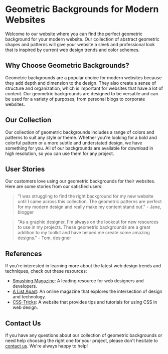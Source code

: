 <!--font:Orbitron-->

# Geometric Backgrounds for Modern Websites

Welcome to our website where you can find the perfect geometric background for your modern website. Our collection of abstract geometric shapes and patterns will give your website a sleek and professional look that is inspired by current web design trends and color schemes.

## Why Choose Geometric Backgrounds?

Geometric backgrounds are a popular choice for modern websites because they add depth and dimension to the design. They also create a sense of structure and organization, which is important for websites that have a lot of content. Our geometric backgrounds are designed to be versatile and can be used for a variety of purposes, from personal blogs to corporate websites.

## Our Collection

Our collection of geometric backgrounds includes a range of colors and patterns to suit any style or theme. Whether you're looking for a bold and colorful pattern or a more subtle and understated design, we have something for you. All of our backgrounds are available for download in high resolution, so you can use them for any project.

## User Stories

Our customers love using our geometric backgrounds for their websites. Here are some stories from our satisfied users:

> "I was struggling to find the right background for my new website until I came across this collection. The geometric patterns are perfect for my modern design and really make my content stand out." - Jane, blogger

> "As a graphic designer, I'm always on the lookout for new resources to use in my projects. These geometric backgrounds are a great addition to my toolkit and have helped me create some amazing designs." - Tom, designer

## References

If you're interested in learning more about the latest web design trends and techniques, check out these resources:

- [Smashing Magazine](#smashing-magazine): A leading resource for web designers and developers.
- [A List Apart](#a-list-apart): An online magazine that explores the intersection of design and technology.
- [CSS-Tricks](#css-tricks): A website that provides tips and tutorials for using CSS in web design.

## Contact Us

If you have any questions about our collection of geometric backgrounds or need help choosing the right one for your project, please don't hesitate to [contact us](#contact-us). We're always happy to help!

<!--

Write me content for website with wallpaper which alt text is:

"A wallpaper with a repeating pattern of abstract geometric shapes and patterns, inspired by web design trends and color schemes."

The name/title of the page should not be 1:1 copy of the alt text but rather a real content of the website which is using this wallpaper.

- Use markdown format 
- Start with heading
- Heading should be short and concise
- The content should look like a real website 
- The website should not be about the wallpaper, wallpaper is just a related background
- Heading should be contain work "wallpaper" or "background"
- Include real sections like references, contact, user stories, etc. use things relevant to the page purpose.
- Feel free to use structure like headings, bullets, numbering, blockquotes, paragraphs, horizontal lines, etc.
- You can use formatting like bold or _italic_
- You can include UTF-8 emojis
- Links should be only #hash anchors (and you can refer to the document itself)
- Do not include images


---


# Geometric Backgrounds for Modern Websites

Welcome to our website where you can find the perfect geometric background for your modern website. Our collection of abstract geometric shapes and patterns will give your website a sleek and professional look that is inspired by current web design trends and color schemes.

## Why Choose Geometric Backgrounds?

Geometric backgrounds are a popular choice for modern websites because they add depth and dimension to the design. They also create a sense of structure and organization, which is important for websites that have a lot of content. Our geometric backgrounds are designed to be versatile and can be used for a variety of purposes, from personal blogs to corporate websites.

## Our Collection

Our collection of geometric backgrounds includes a range of colors and patterns to suit any style or theme. Whether you're looking for a bold and colorful pattern or a more subtle and understated design, we have something for you. All of our backgrounds are available for download in high resolution, so you can use them for any project.

## User Stories

Our customers love using our geometric backgrounds for their websites. Here are some stories from our satisfied users:

> "I was struggling to find the right background for my new website until I came across this collection. The geometric patterns are perfect for my modern design and really make my content stand out." - Jane, blogger

> "As a graphic designer, I'm always on the lookout for new resources to use in my projects. These geometric backgrounds are a great addition to my toolkit and have helped me create some amazing designs." - Tom, designer

## References

If you're interested in learning more about the latest web design trends and techniques, check out these resources:

- [Smashing Magazine](#smashing-magazine): A leading resource for web designers and developers.
- [A List Apart](#a-list-apart): An online magazine that explores the intersection of design and technology.
- [CSS-Tricks](#css-tricks): A website that provides tips and tutorials for using CSS in web design.

## Contact Us

If you have any questions about our collection of geometric backgrounds or need help choosing the right one for your project, please don't hesitate to [contact us](#contact-us). We're always happy to help!

-->
